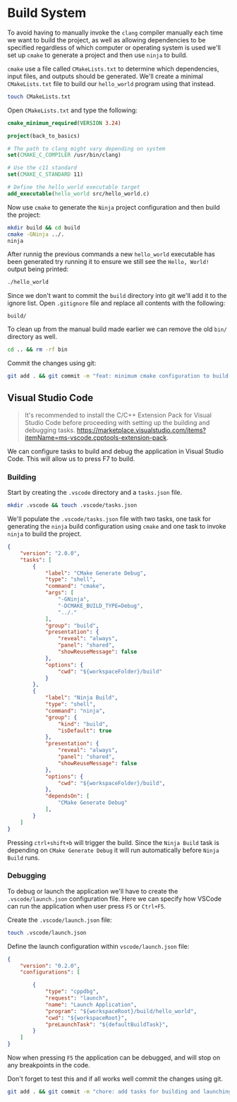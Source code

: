# Build System
To avoid having to manually invoke the `clang` compiler manually each time we want to build the project, as well as allowing dependencies to be specified regardless of which computer or operating system is used we'll set up `cmake` to generate a project and then use `ninja` to build.

`cmake` use a file called `CMakeLists.txt` to determine which dependencies, input files, and outputs should be generated. We'll create a minimal `CMakeLists.txt` file to build our `hello_world` program using that instead.

```sh
touch CMakeLists.txt
```

Open `CMakeLists.txt` and type the following:
```cmake
cmake_minimum_required(VERSION 3.24)

project(back_to_basics)

# The path to clang might vary depending on system
set(CMAKE_C_COMPILER /usr/bin/clang)

# Use the c11 standard
set(CMAKE_C_STANDARD 11)

# Define the hello_world executable target
add_executable(hello_world src/hello_world.c)
```

Now use `cmake` to generate the `Ninja` project configuration and then build the project:
```sh
mkdir build && cd build
cmake -GNinja ../.
ninja
```

After runnig the previous commands a new `hello_world` executable has been generated try running it to ensure we still see the `Hello, World!` output being printed:
```sh
./hello_world
```

Since we don't want to commit the `build` directory into git we'll add it to the ignore list. Open `.gitignore` file and replace all contents with the following:
```gitignore
build/
```

To clean up from the manual build made earlier we can remove the old `bin/` directory as well.
```sh
cd .. && rm -rf bin
```

Commit the changes using git:
```sh
git add . && git commit -m "feat: minimum cmake configuration to build hello_world"
```

## Visual Studio Code
>It's recommended to install the C/C++ Extension Pack for Visual Studio Code before proceeding with setting up the building and debugging tasks. https://marketplace.visualstudio.com/items?itemName=ms-vscode.cpptools-extension-pack.


We can configure tasks to build and debug the application in Visual Studio Code. This will allow us to press F7 to build.

### Building

Start by creating the `.vscode` directory and a `tasks.json` file.

```sh
mkdir .vscode && touch .vscode/tasks.json
```

We'll populate the `.vscode/tasks.json` file with two tasks, one task for generating the `ninja` build configuration using `cmake` and one task to invoke `ninja` to build the project.

```json
{
    "version": "2.0.0",
    "tasks": [
        {
            "label": "CMake Generate Debug",
            "type": "shell",
            "command": "cmake",
            "args": [
                "-GNinja",
                "-DCMAKE_BUILD_TYPE=Debug",
                "../."
            ],
            "group": "build",
            "presentation": {
                "reveal": "always",
                "panel": "shared",
                "showReuseMessage": false
            },
            "options": {
                "cwd": "${workspaceFolder}/build"
            }
        },
        {
            "label": "Ninja Build",
            "type": "shell",
            "command": "ninja",
            "group": {
                "kind": "build",
                "isDefault": true
            },
            "presentation": {
                "reveal": "always",
                "panel": "shared",
                "showReuseMessage": false
            },
            "options": {
                "cwd": "${workspaceFolder}/build",
            },
            "dependsOn": [
                "CMake Generate Debug"
            ],
        }
    ]
}
```

Pressing `ctrl+shift+b` will trigger the build. Since the `Ninja Build` task is depending on `CMake Generate Debug` it will run automatically before `Ninja Build` runs.

### Debugging
To debug or launch the application we'll have to create the `.vscode/launch.json` configuration file. Here we can specify how VSCode can run the application when user press `F5` or `Ctrl+F5`.

Create the `.vscode/launch.json` file:
```sh
touch .vscode/launch.json
```

Define the launch configuration within `vscode/launch.json` file:
```json
{
    "version": "0.2.0",
    "configurations": [

        {
            "type": "cppdbg",
            "request": "launch",
            "name": "Launch Application",
            "program": "${workspaceRoot}/build/hello_world",
            "cwd": "${workspaceRoot}",
            "preLaunchTask": "${defaultBuildTask}",
        }
    ]
}
```

Now when pressing `F5` the application can be debugged, and will stop on any breakpoints in the code.

Don't forget to test this and if all works well commit the changes using git.

```sh
git add . && git commit -m "chore: add tasks for building and launching the application"
```
